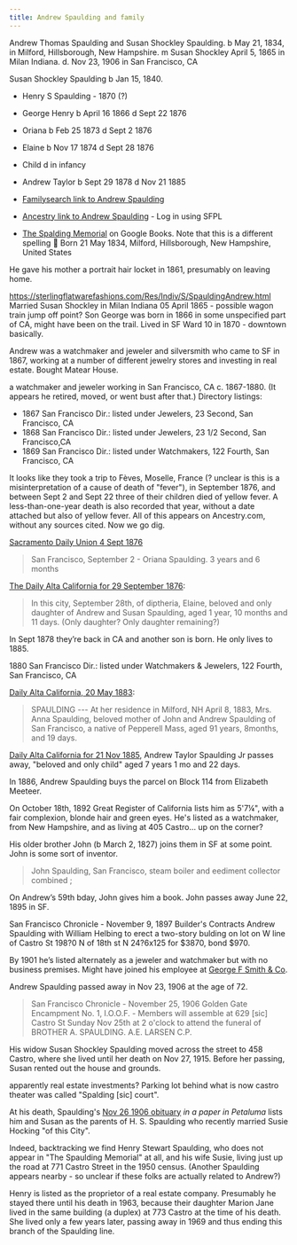 ```yaml
---
title: Andrew Spaulding and family
---
```

Andrew Thomas Spaulding and Susan Shockley Spaulding.
b May 21, 1834, in Milford, Hillsborough, New Hampshire.
m Susan Shockley April 5, 1865 in Milan Indiana.
d. Nov 23, 1906 in San Francisco, CA

Susan Shockley Spaulding
b Jan 15, 1840.

- Henry S Spaulding - 1870 (?)
- George Henry b April 16 1866 d Sept 22 1876
- Oriana b Feb 25 1873 d Sept 2 1876
- Elaine b Nov 17 1874 d Sept 28 1876
- Child d in infancy
- Andrew Taylor b Sept 29 1878 d Nov 21 1885

- [Familysearch link to Andrew Spaulding](https://www.familysearch.org/tree/person/sources/LH7W-M2G)
- [Ancestry link to Andrew Spaulding](https://www.ancestrylibrary.com/family-tree/person/tree/116522348/person/400152709244/) - Log in using SFPL
- [The Spalding Memorial](https://www.google.com/books/edition/The_Spalding_Memorial/CMqvixWYtS4C?hl=en&gbpv=1&bsq=8457) on Google Books.  Note that this is a different spelling :thinking:
Born 21 May 1834, Milford, Hillsborough, New Hampshire, United States

He gave his mother a portrait hair locket in 1861, presumably on leaving home.

<https://sterlingflatwarefashions.com/Res/Indiv/S/SpauldingAndrew.html>
Married Susan Shockley in Milan Indiana 05 April 1865 - possible wagon train jump off point?
Son George was born in 1866 in some unspecified part of CA, might have been on the trail.
Lived in SF Ward 10 in 1870 - downtown basically.

Andrew was a watchmaker and jeweler and silversmith who came to SF in 1867, working at a number of different jewelry stores and investing in real estate.
Bought Matear House.

a watchmaker and jeweler working in San Francisco, CA  c. 1867-1880. (It appears he retired, moved, or went bust after that.)
Directory listings:

- 1867 San Francisco Dir.: listed under Jewelers, 23 Second, San Francisco, CA
- 1868 San Francisco Dir.: listed under Jewelers, 23 1/2 Second, San Francisco,CA
- 1869 San Francisco Dir.: listed under Watchmakers, 122 Fourth, San Francisco, CA

It looks like they took a trip to Fèves, Moselle, France (? unclear is this is a misinterpretation of a cause of death of "fever"), in September 1876, and between Sept 2 and Sept 22 three of their children died of yellow fever. A less-than-one-year death is also recorded that year, without a date attached but also of yellow fever. All of this appears on Ancestry.com, without any sources cited.  Now we go dig.

[Sacramento Daily Union 4 Sept 1876](https://cdnc.ucr.edu/?a=d&d=SDU18760904&dliv=userclipping&cliparea=1.2%2C4989%2C2023%2C938%2C253&factor=2&e=01-09-1876-31-09-1876--en--20--1--txt-txIN-spaulding+-------)

> San Francisco, September 2 - Oriana Spaulding. 3 years and 6 months

[The Daily Alta California for 29 September 1876](https://cdnc.ucr.edu/?a=d&d=DAC18760929&dliv=userclipping&cliparea=1.4%2C2923%2C1093%2C930%2C124&factor=2&e=01-09-1876-31-09-1876--en--20--1--txt-txIN-spaulding+-------):

> In this city, September 28th, of diptheria, Elaine, beloved and only daughter of Andrew and Susan Spaulding, aged 1 year, 10 months and 11 days.  (Only daughter? Only daughter remaining?)

In Sept 1878 they’re back in CA and another son is born. He only lives to 1885.

1880 San Francisco Dir.:  listed under Watchmakers & Jewelers, 122 Fourth, San Francisco, CA

[Daily Alta California, 20 May 1883](https://cdnc.ucr.edu/?a=d&d=DAC18830520&dliv=userclipping&cliparea=1.4%2C1468%2C2522%2C699%2C103&factor=1&e=01-09-1874-31-09-1888--en--20-BAR%2cCS%2cCSC%2cC%2cLVCH%2cRI%2cDAC%2cDCE%2cSACDI%2cDMT%2cDND%2cDNL%2cDPN%2cDSRB%2cES%2cESN%2cGGG%2cHE%2cHT%2cHTES%2cMCT%2cMJ%2cODT%2cOT%2cPA%2cbeacon%2cSFC%2cSFE%2cWAC-1-byDA-txt-txIN-%22andrew+spaulding%22-------):

> SPAULDING --- At her residence in Milford, NH April 8, 1883, Mrs. Anna Spaulding, beloved mother of John and Andrew Spaulding of San Francisco, a native of Pepperell Mass, aged 91 years, 8months, and 19 days.

[Daily Alta California for 21 Nov 1885](https://cdnc.ucr.edu/?a=d&d=DAC18851122&dliv=userclipping&cliparea=1.8%2C4856%2C7483%2C1080%2C147&factor=2&e=01-09-1874-31-09-1888--en--20-BAR%2cCS%2cCSC%2cC%2cLVCH%2cRI%2cDAC%2cDCE%2cSACDI%2cDMT%2cDND%2cDNL%2cDPN%2cDSRB%2cES%2cESN%2cGGG%2cHE%2cHT%2cHTES%2cMCT%2cMJ%2cODT%2cOT%2cPA%2cbeacon%2cSFC%2cSFE%2cWAC-1-byDA-txt-txIN-%22susan+spaulding%22-------), Andrew Taylor Spaulding Jr passes away, "beloved and only child" aged 7 years 1 mo and 22 days.

In 1886, Andrew Spaulding buys the parcel on Block 114 from Elizabeth Meeteer.

On October 18th, 1892 Great Register of California lists him as 5'7¼", with a fair complexion, blonde hair and green eyes. He's listed as a watchmaker, from New Hampshire, and as living at 405 Castro... up on the corner?

His older brother John (b March 2, 1827) joins them in SF at some point. John is some sort of inventor.

> John Spaulding, San Francisco, steam boiler and eediment collector combined ;

On Andrew’s 59th bday, John gives him a book. John passes away June 22, 1895 in SF.

San Francisco Chronicle -  November 9, 1897  Builder's Contracts
Andrew Spaulding with William Helbing to erect a two-story bulding on lot on W line of Castro St 198?0 N of 18th st N 24?6x125 for $3870, bond $970.

By 1901 he’s listed alternately as a jeweler and watchmaker but with no business premises. Might have joined his employee at [George F Smith & Co](https://sterlingflatwarefashions.com/Res/Part/S/SmithGeoFCo.html).

Andrew Spaulding passed away in Nov 23, 1906 at the age of 72.

> San Francisco Chronicle - November 25, 1906
> Golden Gate Encampment No. 1, I.O.O.F. - Members will assemble at 629 [sic] Castro St Sunday Nov  25th at 2 o'clock to attend the funeral of BROTHER A. SPAULDING. A.E. LARSEN C.P.

His widow Susan Shockley Spaulding moved across the street to 458 Castro, where she lived until her death on Nov 27, 1915. Before her passing, Susan rented out the house and grounds.

apparently real estate investments?
Parking lot behind what is now castro theater was called "Spalding [sic] court".

At his death, Spaulding's [Nov 26 1906 obituary](/images/spaulding-a-obit-26-nov-1906-petaluma.jpg) _in a paper in Petaluma_ lists him and Susan as the parents of H. S. Spaulding who recently married Susie Hocking "of this City".

Indeed, backtracking we find Henry Stewart Spaulding, who does not appear in "The Spaulding Memorial" at all, and his wife Susie, living just up the road at 771 Castro Street in the 1950 census. (Another Spaulding appears nearby - so unclear if these folks are actually related to Andrew?)

Henry is listed as the proprietor of a real estate company. Presumably he stayed there until his death in 1963, because their daughter Marion Jane lived in the same building (a duplex) at 773 Castro at the time of his death. She lived only a few years later, passing away in 1969 and thus ending this branch of the Spaulding line.
